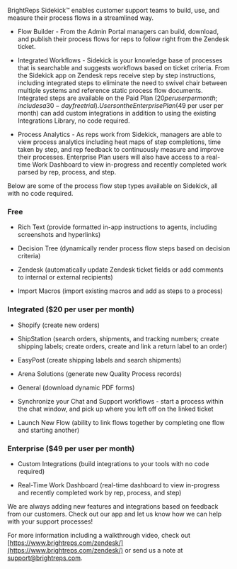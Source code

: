 BrightReps Sidekick™ enables customer support teams to build, use, and measure their process flows in a streamlined way.

- Flow Builder - From the Admin Portal managers can build, download, and publish their process flows for reps to follow right from the Zendesk ticket.

- Integrated Workflows - Sidekick is your knowledge base of processes that is searchable and suggests workflows based on ticket criteria.  From the Sidekick app on Zendesk reps receive step by step instructions, including integrated steps to eliminate the need to swivel chair between multiple systems and reference static process flow documents. Integrated steps are available on the Paid Plan ($20 per user per month; includes a 30-day free trial).  Users on the Enterprise Plan ($49 per user per month) can add custom integrations in addition to using the existing Integrations Library, no code required.

- Process Analytics - As reps work from Sidekick, managers are able to view process analytics including heat maps of step completions, time taken by step, and rep feedback to continuously measure and improve their processes. Enterprise Plan users will also have access to a real-time Work Dashboard to view in-progress and recently completed work parsed by rep, process, and step.

Below are some of the process flow step types available on Sidekick, all with no code required.

### Free

- Rich Text (provide formatted in-app instructions to agents, including screenshots and hyperlinks)

- Decision Tree (dynamically render process flow steps based on decision criteria)

- Zendesk (automatically update Zendesk ticket fields or add comments to internal or external recipients)

- Import Macros (import existing macros and add as steps to a process)

### Integrated ($20 per user per month)

- Shopify (create new orders)

- ShipStation (search orders, shipments, and tracking numbers; create shipping labels; create orders, create and link a return label to an order)

- EasyPost (create shipping labels and search shipments)

- Arena Solutions (generate new Quality Process records)

- General (download dynamic PDF forms)

- Synchronize your Chat and Support workflows - start a process within the chat window, and pick up where you left off on the linked ticket

- Launch New Flow (ability to link flows together by completing one flow and starting another)

### Enterprise ($49 per user per month)

- Custom Integrations (build integrations to your tools with no code required)

- Real-Time Work Dashboard (real-time dashboard to view in-progress and recently completed work by rep, process, and step)

We are always adding new features and integrations based on feedback from our customers. Check out our app and let us know how we can help with your support processes!

For more information including a walkthrough video, check out [https://www.brightreps.com/zendesk/](https://www.brightreps.com/zendesk/)  or send us a note at [support@brightreps.com](mailto:support@brightreps.com).